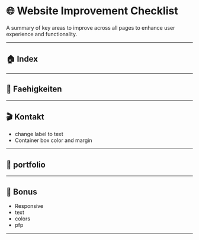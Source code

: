 # 🌐 Website Improvement Checklist

A summary of key areas to improve across all pages to enhance user experience and functionality.

---

## 🏠 Index

---

## 🚀 Faehigkeiten

---

## 🎬 Kontakt

- change label to text
- Container box color and margin

---

## 📜 portfolio

---

## 🎁 Bonus

- Responsive
- text
- colors
- pfp

---
